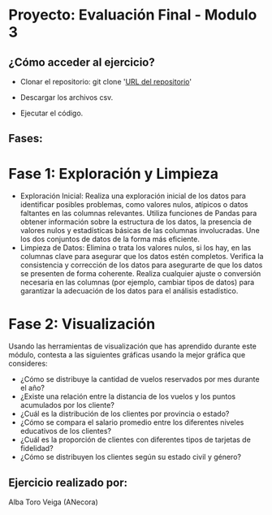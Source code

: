 # Proyecto: Evaluación Final - Modulo 3
 ## ¿Cómo acceder al ejercicio?

- Clonar el repositorio: git clone '[URL del repositorio](https://github.com/Adalab/bda-modulo-3-evaluacion-final-AlbaToro.git)'

- Descargar los archivos csv.

- Ejecutar el código.

## Fases:

# Fase 1: Exploración y Limpieza
- Exploración Inicial:
Realiza una exploración inicial de los datos para identificar posibles problemas, como valores
nulos, atípicos o datos faltantes en las columnas relevantes.
Utiliza funciones de Pandas para obtener información sobre la estructura de los datos, la
presencia de valores nulos y estadísticas básicas de las columnas involucradas.
Une los dos conjuntos de datos de la forma más eficiente.
- Limpieza de Datos:
Elimina o trata los valores nulos, si los hay, en las columnas clave para asegurar que los datos
estén completos.
Verifica la consistencia y corrección de los datos para asegurarte de que los datos se
presenten de forma coherente.
Realiza cualquier ajuste o conversión necesaria en las columnas (por ejemplo, cambiar tipos de
datos) para garantizar la adecuación de los datos para el análisis estadístico.

# Fase 2: Visualización
Usando las herramientas de visualización que has aprendido durante este módulo, contesta a las siguientes
gráficas usando la mejor gráfica que consideres:
- ¿Cómo se distribuye la cantidad de vuelos reservados por mes durante el año?
- ¿Existe una relación entre la distancia de los vuelos y los puntos acumulados por los cliente?
- ¿Cuál es la distribución de los clientes por provincia o estado?
- ¿Cómo se compara el salario promedio entre los diferentes niveles educativos de los clientes?
- ¿Cuál es la proporción de clientes con diferentes tipos de tarjetas de fidelidad?
- ¿Cómo se distribuyen los clientes según su estado civil y género?

## Ejercicio realizado por:
Alba Toro Veiga (ANecora)